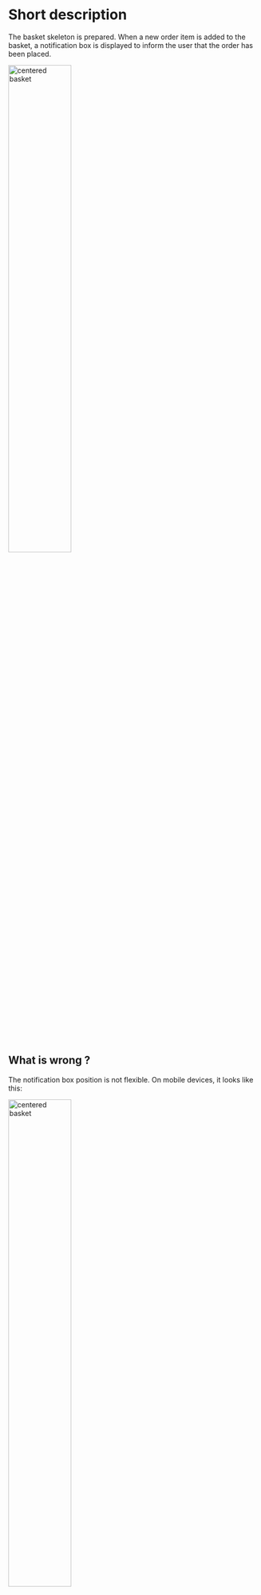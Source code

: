 
# Short description

The basket skeleton is prepared. When a new order item is added to the basket, a notification box is displayed to inform the user that the order has been placed. 

<img src="assets/basket-center.png" width="50%" alt="centered basket">


## What is wrong ?

The notification box position is not flexible. On mobile devices, it looks like this:

<img src="assets/notification-mobile.png" width="50%" alt="centered basket">

if the basket component is placed on the left side of the screen:

<img src="assets/basket-left.png" width="50%" alt="basket left">

if the basket component is placed on the right side of the screen:

<img src="assets/basket-right.png" width="50%" alt="basket left">

In all these cases, the notification box is not fully visible.

## Goal

Make the notification box display flexible. Regardless of where the basket is placed on the screen, the notification box should always be displayed correctly.

If the basket is placed on the left side of the screen, the notification box should appear on the right side of the basket icon:

<img src="assets/basket-left-correct.png" width="50%" alt="basket left">

If the basket is placed on the right side of the screen, the notification box should appear on the left side of the basket icon:

<img src="assets/basket-right-correct.png" width="50%" alt="basket left">

On mobile devices (using a breakpoint of 480px), the notification box should behave differently. It should stretch across the entire screen, like this:

<img src="assets/basket-mobile-correct.png" width="50%" alt="basket left">

## Key points

* the basket can be placed anywhere on the screen
* the screen may include scroll bars
* the notification box should be responsive and work on all types of screens
* all existing source code can be modified or restructured if necessary
* clean code is an important factor; keep SOLID principles in mind

